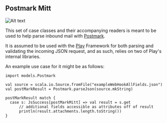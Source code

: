 ## Postmark Mitt

![Alt text](http://www.hp-lexicon.org/images/chapters/pa/c01--owl-post.jpg)

This set of case classes and their accompanying readers is meant to be used to help parse inbound mail with [Postmark](http://developer.postmarkapp.com/developer-process-parse.html).

It is assumed to be used with the [Play](https://www.playframework.com/) Framework for both parsing and validating the incoming JSON request, and as such, relies on two of Play's internal libraries.

An example use case for it might be as follows:

    import models.Postmark
    
    val source = scala.io.Source.fromFile("exampleWebHookAllFields.json")
    val postMarkResult = Postmark.parseJson(source.mkString)
    
    postMarkResult match {
      case s: JsSuccess[postMarkMitt] => val result = s.get
          // additional fields accessible as attributes off of result
          println(result.attachments.length.toString())
    }
